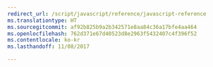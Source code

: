 ```yaml
---
redirect_url: /script/javascript/reference/javascript-reference
ms.translationtype: HT
ms.sourcegitcommit: af92b825b9a2b342571e8aa84c36a17bfe4aa464
ms.openlocfilehash: 762d371e67d40523d8e2963f5432407c4f396f52
ms.contentlocale: ko-kr
ms.lasthandoff: 11/08/2017

---
```


